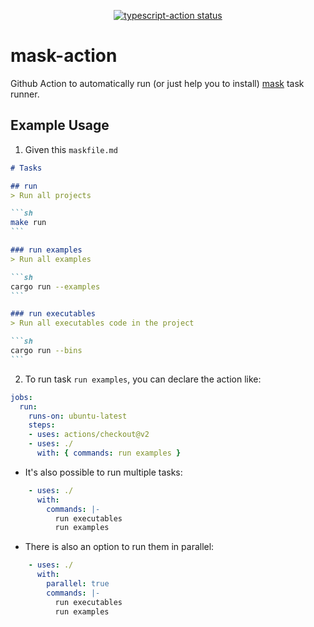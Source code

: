 <p align="center">
  <a href="https://github.com/actions/typescript-action/actions"><img alt="typescript-action status" src="https://github.com/actions/typescript-action/workflows/build-test/badge.svg"></a>
</p>

# mask-action

Github Action to automatically run (or just help you to install) [mask][] task runner.

[mask]: https://github.com/jakedeichert/mask

## Example Usage

1. Given this `maskfile.md`
~~~md
# Tasks

## run
> Run all projects

```sh
make run
```

### run examples
> Run all examples

```sh
cargo run --examples
```

### run executables
> Run all executables code in the project

```sh
cargo run --bins
```
~~~

2. To run task `run examples`, you can declare the action like:
```yml
jobs:
  run:
    runs-on: ubuntu-latest
    steps:
    - uses: actions/checkout@v2
    - uses: ./
      with: { commands: run examples }
```

- It's also possible to run multiple tasks:
```yml
    - uses: ./
      with:
        commands: |-
          run executables
          run examples
```

- There is also an option to run them in parallel:
```yml
    - uses: ./
      with:
        parallel: true
        commands: |-
          run executables
          run examples
```

